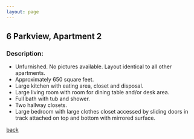```yaml
---
layout: page
---
```


## 6 Parkview, Apartment 2
### Description:

* Unfurnished.  No pictures available.  Layout identical to all other apartments.
* Approximately 650 square feet.
* Large kitchen with eating area, closet and disposal.
* Large living room with room for dining table and/or desk area.
* Full bath with tub and shower.
* Two hallway closets.
* Large bedroom with large clothes closet accessed by sliding doors in track attached on top and bottom with mirrored surface.

[back](/)
